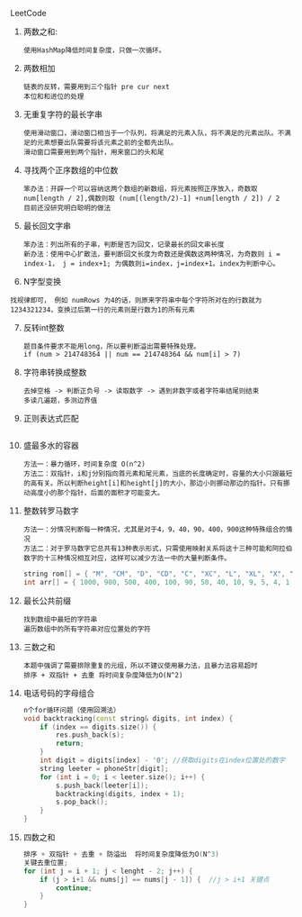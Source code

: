 LeetCode

1. 两数之和: 

   ```
   使用HashMap降低时间复杂度，只做一次循环。
   ```

2. 两数相加

   ```
   链表的反转，需要用到三个指针 pre cur next
   本位和和进位的处理
   ```

3. 无重复字符的最长字串

   ```
   使用滑动窗口，滑动窗口相当于一个队列，将满足的元素入队，将不满足的元素出队。不满足的元素想要出队需要将该元素之前的全都先出队。
   滑动窗口需要用到两个指针，用来窗口的头和尾
   ```

4. 寻找两个正序数组的中位数

   ```
   笨办法：开辟一个可以容纳这两个数组的新数组，将元素按照正序放入，奇数取 num[length / 2],偶数则取 (num[(length/2)-1] +num[length / 2]) / 2
   目前还没研究明白聪明的做法
   ```

5. 最长回文字串

   ```
   笨办法：列出所有的子串，判断是否为回文，记录最长的回文串长度
   新办法：使用中心扩散法，要判断回文长度为奇数还是偶数这两种情况，为奇数则 i = index-1， j = index+1; 为偶数则i=index，j=index+1。index为判断中心。
   ```

6.  N字型变换

   ```
   找规律即可， 例如 numRows 为4的话，则原来字符串中每个字符所对在的行数就为 1234321234，变换过后第一行的元素则是行数为1的所有元素
   ```

7. 反转int整数

   ```
   题目条件要求不能用long，所以要判断溢出需要特殊处理。
   if (num > 214748364 || num == 214748364 && num[i] > 7)
   ```

8. 字符串转换成整数

   ```
   去掉空格 -> 判断正负号 -> 读取数字 -> 遇到非数字或者字符串结尾则结束
   多读几遍题，多测边界值
   ```


10. 正则表达式匹配

    ```
    
    ```

11. 盛最多水的容器

    ```
    方法一：暴力循环，时间复杂度 O(n^2)
    方法二：双指针，i和j分别指向首元素和尾元素，当底的长度确定时，容量的大小只跟最短的高有关。所以判断height[i]和height[j]的大小，那边小则挪动那边的指针。只有挪动高度小的那个指针，后面的面积才可能变大。
    ```

12. 整数转罗马数字

    ```
    方法一：分情况判断每一种情况，尤其是对于4，9，40，90，400，900这种特殊组合的情况
    方法二：对于罗马数字它总共有13种表示形式，只需使用映射关系将这十三种可能和阿拉伯数字的十三种情况相互对应，这样可以减少方法一中的大量判断条件。
    ```

    ```c++
    string rom[] = { "M", "CM", "D", "CD", "C", "XC", "L", "XL", "X", "IX", "V", "IV", "I" };
    int arr[] = { 1000, 900, 500, 400, 100, 90, 50, 40, 10, 9, 5, 4, 1 };
    ```


14. 最长公共前缀

    ```
    找到数组中最短的字符串
    遍历数组中的所有字符串对应位置处的字符
    ```

15. 三数之和 

    ```
    本题中强调了需要排除重复的元组，所以不建议使用暴力法，且暴力法容易超时
    排序 + 双指针 + 去重 将时间复杂度降低为O(N^2)  
    ```

17. 电话号码的字母组合

    ```c++
    n个for循环问题（使用回溯法）
    void backtracking(const string& digits, int index) {
        if (index == digits.size()) {
            res.push_back(s);
            return;
        }
        int digit = digits[index] - '0'; //获取digits在index位置处的数字
        string leeter = phoneStr[digit];
        for (int i = 0; i < leeter.size(); i++) {
            s.push_back(leeter[i]);
            backtracking(digits, index + 1);
            s.pop_back();
        }
    }
    ```

18. 四数之和

    ```c++
    排序 + 双指针 + 去重 + 防溢出  将时间复杂度降低为O(N^3)  
    关键去重位置;
    for (int j = i + 1; j < lenght - 2; j++) {
        if (j > i+1 && nums[j] == nums[j - 1]) {  //j > i+1 关键点
            continue;
        }
    }
    ```

    
